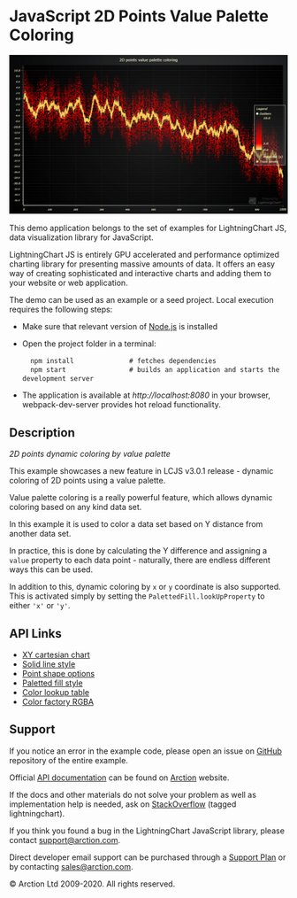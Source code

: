 # JavaScript 2D Points Value Palette Coloring

![JavaScript 2D Points Value Palette Coloring](2dPointsValuePalette.png)

This demo application belongs to the set of examples for LightningChart JS, data visualization library for JavaScript.

LightningChart JS is entirely GPU accelerated and performance optimized charting library for presenting massive amounts of data. It offers an easy way of creating sophisticated and interactive charts and adding them to your website or web application.

The demo can be used as an example or a seed project. Local execution requires the following steps:

- Make sure that relevant version of [Node.js](https://nodejs.org/en/download/) is installed
- Open the project folder in a terminal:

        npm install              # fetches dependencies
        npm start                # builds an application and starts the development server

- The application is available at *http://localhost:8080* in your browser, webpack-dev-server provides hot reload functionality.


## Description

_2D points dynamic coloring by value palette_

This example showcases a new feature in LCJS v3.0.1 release - dynamic coloring of 2D points using a value palette.

Value palette coloring is a really powerful feature, which allows dynamic coloring based on any kind data set.

In this example it is used to color a data set based on Y distance from another data set.

In practice, this is done by calculating the Y difference and assigning a `value` property to each data point - naturally, there are endless different ways this can be used.

In addition to this, dynamic coloring by `x` or `y` coordinate is also supported. This is activated simply by setting the `PalettedFill.lookUpProperty` to either `'x'` or `'y'`.


## API Links

* [XY cartesian chart]
* [Solid line style]
* [Point shape options]
* [Paletted fill style]
* [Color lookup table]
* [Color factory RGBA]


## Support

If you notice an error in the example code, please open an issue on [GitHub][0] repository of the entire example.

Official [API documentation][1] can be found on [Arction][2] website.

If the docs and other materials do not solve your problem as well as implementation help is needed, ask on [StackOverflow][3] (tagged lightningchart).

If you think you found a bug in the LightningChart JavaScript library, please contact support@arction.com.

Direct developer email support can be purchased through a [Support Plan][4] or by contacting sales@arction.com.

[0]: https://github.com/Arction/
[1]: https://www.arction.com/lightningchart-js-api-documentation/
[2]: https://www.arction.com
[3]: https://stackoverflow.com/questions/tagged/lightningchart
[4]: https://www.arction.com/support-services/

© Arction Ltd 2009-2020. All rights reserved.


[XY cartesian chart]: https://www.arction.com/lightningchart-js-api-documentation/v3.4.0/classes/chartxy.html
[Solid line style]: https://www.arction.com/lightningchart-js-api-documentation/v3.4.0/classes/solidline.html
[Point shape options]: https://www.arction.com/lightningchart-js-api-documentation/v3.4.0/enums/pointshape.html
[Paletted fill style]: https://www.arction.com/lightningchart-js-api-documentation/v3.4.0/classes/palettedfill.html
[Color lookup table]: https://www.arction.com/lightningchart-js-api-documentation/v3.4.0/classes/lut.html
[Color factory RGBA]: https://www.arction.com/lightningchart-js-api-documentation/v3.4.0/globals.html#colorrgba

